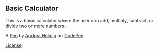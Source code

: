Basic Calculator
----------------
This is a basic calculator where the user can add, multiply, subtract, or divide two or more numbers. 

A [Pen](http://codepen.io/ahelmig/pen/BKErVK) by [Andrea Helmig](http://codepen.io/ahelmig) on [CodePen](http://codepen.io/).

[License](http://codepen.io/ahelmig/pen/BKErVK/license).